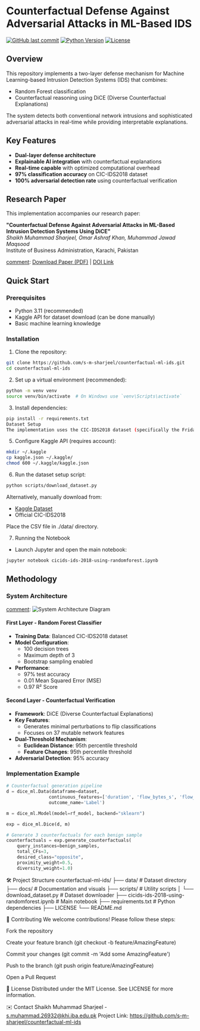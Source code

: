 # Counterfactual Defense Against Adversarial Attacks in ML-Based IDS

[![GitHub last commit](https://img.shields.io/github/last-commit/s-m-sharjeel/counterfactual-ml-ids?style=flat-square)](https://github.com/s-m-sharjeel/counterfactual-ml-ids/commits/main)
[![Python Version](https://img.shields.io/badge/python-3.11-blue?style=flat-square)](https://www.python.org/downloads/)
[![License](https://img.shields.io/badge/license-MIT-green?style=flat-square)](LICENSE)

[comment]: [![DOI](https://img.shields.io/badge/DOI-10.xxxx/yyyyy-blue?style=flat-square)](https://doi.org/10.xxxx/yyyyy)

## Overview

This repository implements a two-layer defense mechanism for Machine Learning-based Intrusion Detection Systems (IDS) that combines:
- Random Forest classification
- Counterfactual reasoning using DiCE (Diverse Counterfactual Explanations)

The system detects both conventional network intrusions and sophisticated adversarial attacks in real-time while providing interpretable explanations.

## Key Features

- **Dual-layer defense architecture**
- **Explainable AI integration** with counterfactual explanations
- **Real-time capable** with optimized computational overhead
- **97% classification accuracy** on CIC-IDS2018 dataset
- **100% adversarial detection rate** using counterfactual verification

## Research Paper

This implementation accompanies our research paper:

**"Counterfactual Defense Against Adversarial Attacks in ML-Based Intrusion Detection Systems Using DiCE"**  
*Shaikh Muhammad Sharjeel, Omar Ashraf Khan, Muhammad Jawad Maqsood*  
Institute of Business Administration, Karachi, Pakistan

[comment]: [Download Paper (PDF)](#) | [DOI Link](#)

## Quick Start

### Prerequisites

- Python 3.11 (recommended)
- Kaggle API for dataset download (can be done manually)
- Basic machine learning knowledge

### Installation

1. Clone the repository:
```bash
git clone https://github.com/s-m-sharjeel/counterfactual-ml-ids.git
cd counterfactual-ml-ids
```

2. Set up a virtual environment (recommended):

```bash
python -m venv venv
source venv/bin/activate  # On Windows use `venv\Scripts\activate`
```

3. Install dependencies:

```bash
pip install -r requirements.txt
Dataset Setup
The implementation uses the CIC-IDS2018 dataset (specifically the Friday traffic capture). To automatically download and prepare the dataset:
```

5. Configure Kaggle API (requires account):

```bash
mkdir ~/.kaggle
cp kaggle.json ~/.kaggle/
chmod 600 ~/.kaggle/kaggle.json
```

6. Run the dataset setup script:

```bash
python scripts/download_dataset.py
```

Alternatively, manually download from:

- [Kaggle Dataset](https://www.kaggle.com/datasets/solarmainframe/ids-intrusion-csv?select=03-02-2018.csv)
- Official CIC-IDS2018

Place the CSV file in ./data/ directory.

7. Running the Notebook

- Launch Jupyter and open the main notebook:

```bash
jupyter notebook cicids-ids-2018-using-randomforest.ipynb
```

## Methodology

### System Architecture

[comment]: ![System Architecture Diagram](docs/system_architecture.png)

#### First Layer - Random Forest Classifier
- **Training Data**: Balanced CIC-IDS2018 dataset
- **Model Configuration**:
  - 100 decision trees
  - Maximum depth of 3
  - Bootstrap sampling enabled
- **Performance**:
  - 97% test accuracy
  - 0.01 Mean Squared Error (MSE)
  - 0.97 R² Score

#### Second Layer - Counterfactual Verification
- **Framework**: DiCE (Diverse Counterfactual Explanations)
- **Key Features**:
  - Generates minimal perturbations to flip classifications
  - Focuses on 37 mutable network features
- **Dual-Threshold Mechanism**:
  - **Euclidean Distance**: 95th percentile threshold
  - **Feature Changes**: 95th percentile threshold
- **Adversarial Detection**: 95% accuracy

### Implementation Example

```python
# Counterfactual generation pipeline
d = dice_ml.Data(dataframe=dataset,
                continuous_features=['duration', 'flow_bytes_s', 'flow_pkts_s'],
                outcome_name='Label')

m = dice_ml.Model(model=rf_model, backend="sklearn")

exp = dice_ml.Dice(d, m)

# Generate 3 counterfactuals for each benign sample
counterfactuals = exp.generate_counterfactuals(
    query_instances=benign_samples,
    total_CFs=3,
    desired_class="opposite",
    proximity_weight=0.5,
    diversity_weight=1.0)
```

🛠️ Project Structure
counterfactual-ml-ids/
├── data/                   # Dataset directory
├── docs/                   # Documentation and visuals
├── scripts/                # Utility scripts
│   └── download_dataset.py # Dataset downloader
├── cicids-ids-2018-using-randomforest.ipynb  # Main notebook
├── requirements.txt        # Python dependencies
├── LICENSE
└── README.md

🤝 Contributing
We welcome contributions! Please follow these steps:

Fork the repository

Create your feature branch (git checkout -b feature/AmazingFeature)

Commit your changes (git commit -m 'Add some AmazingFeature')

Push to the branch (git push origin feature/AmazingFeature)

Open a Pull Request

📜 License
Distributed under the MIT License. See LICENSE for more information.

✉️ Contact
Shaikh Muhammad Sharjeel - s.muhammad.26932@khi.iba.edu.pk
Project Link: https://github.com/s-m-sharjeel/counterfactual-ml-ids